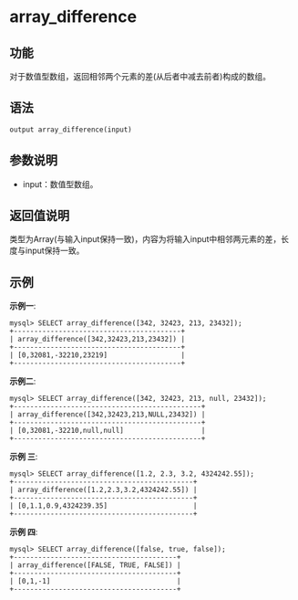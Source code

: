 # array_difference

## 功能

对于数值型数组，返回相邻两个元素的差(从后者中减去前者)构成的数组。

## 语法

```Haskell
output array_difference(input)
```

## 参数说明

* input：数值型数组。

## 返回值说明

类型为Array(与输入input保持一致)，内容为将输入input中相邻两元素的差，长度与input保持一致。

## 示例

**示例一**:

```plain text
mysql> SELECT array_difference([342, 32423, 213, 23432]);
+-----------------------------------------+
| array_difference([342,32423,213,23432]) |
+-----------------------------------------+
| [0,32081,-32210,23219]                  |
+-----------------------------------------+
```

**示例二**:

```plain text
mysql> SELECT array_difference([342, 32423, 213, null, 23432]);
+----------------------------------------------+
| array_difference([342,32423,213,NULL,23432]) |
+----------------------------------------------+
| [0,32081,-32210,null,null]                   |
+----------------------------------------------+
```

**示例 三**:

```plain text
mysql> SELECT array_difference([1.2, 2.3, 3.2, 4324242.55]);
+--------------------------------------------+
| array_difference([1.2,2.3,3.2,4324242.55]) |
+--------------------------------------------+
| [0,1.1,0.9,4324239.35]                     |
+--------------------------------------------+
```

**示例 四**:

```plain text
mysql> SELECT array_difference([false, true, false]);
+----------------------------------------+
| array_difference([FALSE, TRUE, FALSE]) |
+----------------------------------------+
| [0,1,-1]                               |
+----------------------------------------+
